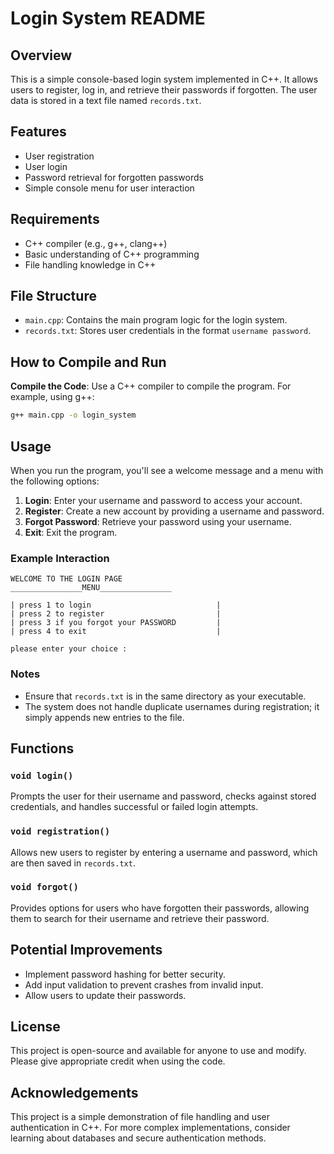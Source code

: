 # Login System README

## Overview

This is a simple console-based login system implemented in C++. It allows users to register, log in, and retrieve their passwords if forgotten. The user data is stored in a text file named `records.txt`.

## Features

- User registration
- User login
- Password retrieval for forgotten passwords
- Simple console menu for user interaction

## Requirements

- C++ compiler (e.g., g++, clang++)
- Basic understanding of C++ programming
- File handling knowledge in C++

## File Structure

- `main.cpp`: Contains the main program logic for the login system.
- `records.txt`: Stores user credentials in the format `username password`.

## How to Compile and Run
**Compile the Code**:
   Use a C++ compiler to compile the program. For example, using g++:
   ```bash
   g++ main.cpp -o login_system
   ```

## Usage

When you run the program, you'll see a welcome message and a menu with the following options:

1. **Login**: Enter your username and password to access your account.
2. **Register**: Create a new account by providing a username and password.
3. **Forgot Password**: Retrieve your password using your username.
4. **Exit**: Exit the program.

### Example Interaction

```
WELCOME TO THE LOGIN PAGE
________________MENU________________

| press 1 to login                            |
| press 2 to register                         |
| press 3 if you forgot your PASSWORD         |
| press 4 to exit                             |

please enter your choice : 
```

### Notes

- Ensure that `records.txt` is in the same directory as your executable.
- The system does not handle duplicate usernames during registration; it simply appends new entries to the file.

## Functions

### `void login()`

Prompts the user for their username and password, checks against stored credentials, and handles successful or failed login attempts.

### `void registration()`

Allows new users to register by entering a username and password, which are then saved in `records.txt`.

### `void forgot()`

Provides options for users who have forgotten their passwords, allowing them to search for their username and retrieve their password.

## Potential Improvements

- Implement password hashing for better security.
- Add input validation to prevent crashes from invalid input.
- Allow users to update their passwords.

## License

This project is open-source and available for anyone to use and modify. Please give appropriate credit when using the code.

## Acknowledgements

This project is a simple demonstration of file handling and user authentication in C++. For more complex implementations, consider learning about databases and secure authentication methods.
